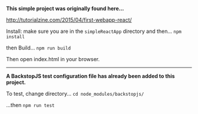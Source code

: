 **This simple project was originally found here...**

http://tutorialzine.com/2015/04/first-webapp-react/

Install:
make sure you are in the `simpleReactApp` directory and then...
`npm install`

then Build...
`npm run build`

Then open index.html in your browser.

---

**A BackstopJS test configuration file has already been added to this project.**

To test, change directory...
`cd node_modules/backstopjs/`

...then
`npm run test`
